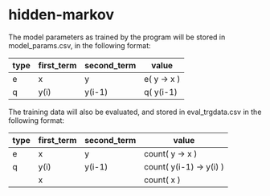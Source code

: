 hidden-markov
=============

The model parameters as trained by the program will be stored in model_params.csv, in the following format:

type | first_term | second_term | value
---- | ---------- | ----------- | -----
e    | x          | y           | e( y -> x )
q    | y(i)       | y(i-1)      | q( y(i-1) | y(y(i) )


The training data will also be evaluated, and stored in eval_trgdata.csv in the following format:

type    | first_term | second_term | value
------- | ---------- | ----------- | -----
e       | x          | y           | count( y -> x )
q       | y(i)       | y(i-1)      | count( y(i-1) -> y(i) )
<empty> | x          | <empty>           | count( x )

